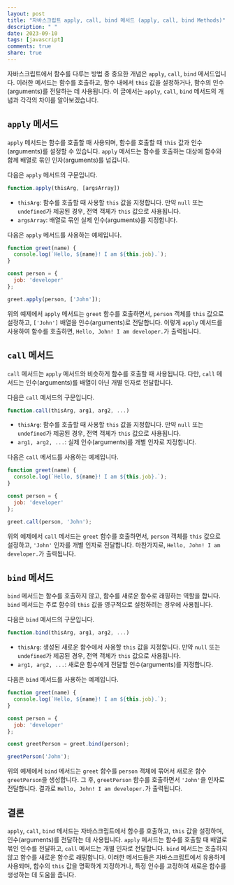 ```yaml
---
layout: post
title: "자바스크립트 apply, call, bind 메서드 (apply, call, bind Methods)"
description: " "
date: 2023-09-10
tags: [javascript]
comments: true
share: true
---
```


자바스크립트에서 함수를 다루는 방법 중 중요한 개념은 `apply`, `call`, `bind` 메서드입니다. 이러한 메서드는 함수를 호출하고, 함수 내에서 `this` 값을 설정하거나, 함수의 인수(arguments)를 전달하는 데 사용됩니다. 이 글에서는 `apply`, `call`, `bind` 메서드의 개념과 각각의 차이를 알아보겠습니다.

## `apply` 메서드

`apply` 메서드는 함수를 호출할 때 사용되며, 함수를 호출할 때 `this` 값과 인수(arguments)를 설정할 수 있습니다. `apply` 메서드는 함수를 호출하는 대상에 함수와 함께 배열로 묶인 인자(arguments)를 넘깁니다.

다음은 `apply` 메서드의 구문입니다.

```javascript
function.apply(thisArg, [argsArray])
```

- `thisArg`: 함수를 호출할 때 사용할 `this` 값을 지정합니다. 만약 `null` 또는 `undefined`가 제공된 경우, 전역 객체가 `this` 값으로 사용됩니다.
- `argsArray`: 배열로 묶인 실제 인수(arguments)를 지정합니다.

다음은 `apply` 메서드를 사용하는 예제입니다.

```javascript
function greet(name) {
  console.log(`Hello, ${name}! I am ${this.job}.`);
}

const person = {
  job: 'developer'
};

greet.apply(person, ['John']);
```

위의 예제에서 `apply` 메서드는 `greet` 함수를 호출하면서, `person` 객체를 `this` 값으로 설정하고, `['John']` 배열을 인수(arguments)로 전달합니다. 이렇게 `apply` 메서드를 사용하여 함수를 호출하면, `Hello, John! I am developer.`가 출력됩니다.

## `call` 메서드

`call` 메서드는 `apply` 메서드와 비슷하게 함수를 호출할 때 사용됩니다. 다만, `call` 메서드는 인수(arguments)를 배열이 아닌 개별 인자로 전달합니다.

다음은 `call` 메서드의 구문입니다.

```javascript
function.call(thisArg, arg1, arg2, ...)
```

- `thisArg`: 함수를 호출할 때 사용할 `this` 값을 지정합니다. 만약 `null` 또는 `undefined`가 제공된 경우, 전역 객체가 `this` 값으로 사용됩니다.
- `arg1, arg2, ...`: 실제 인수(arguments)를 개별 인자로 지정합니다.

다음은 `call` 메서드를 사용하는 예제입니다.

```javascript
function greet(name) {
  console.log(`Hello, ${name}! I am ${this.job}.`);
}

const person = {
  job: 'developer'
};

greet.call(person, 'John');
```

위의 예제에서 `call` 메서드는 `greet` 함수를 호출하면서, `person` 객체를 `this` 값으로 설정하고, `'John'` 인자를 개별 인자로 전달합니다. 마찬가지로, `Hello, John! I am developer.`가 출력됩니다.

## `bind` 메서드

`bind` 메서드는 함수를 호출하지 않고, 함수를 새로운 함수로 래핑하는 역할을 합니다. `bind` 메서드는 주로 함수의 `this` 값을 영구적으로 설정하려는 경우에 사용됩니다.

다음은 `bind` 메서드의 구문입니다.

```javascript
function.bind(thisArg, arg1, arg2, ...)
```

- `thisArg`: 생성된 새로운 함수에서 사용할 `this` 값을 지정합니다. 만약 `null` 또는 `undefined`가 제공된 경우, 전역 객체가 `this` 값으로 사용됩니다.
- `arg1, arg2, ...`: 새로운 함수에게 전달할 인수(arguments)를 지정합니다.

다음은 `bind` 메서드를 사용하는 예제입니다.

```javascript
function greet(name) {
  console.log(`Hello, ${name}! I am ${this.job}.`);
}

const person = {
  job: 'developer'
};

const greetPerson = greet.bind(person);

greetPerson('John');
```

위의 예제에서 `bind` 메서드는 `greet` 함수를 `person` 객체에 묶어서 새로운 함수 `greetPerson`을 생성합니다. 그 후, `greetPerson` 함수를 호출하면서 `'John'`을 인자로 전달합니다. 결과로 `Hello, John! I am developer.`가 출력됩니다.

## 결론

`apply`, `call`, `bind` 메서드는 자바스크립트에서 함수를 호출하고, `this` 값을 설정하며, 인수(arguments)를 전달하는 데 사용됩니다. `apply` 메서드는 함수를 호출할 때 배열로 묶인 인수를 전달하고, `call` 메서드는 개별 인자로 전달합니다. `bind` 메서드는 호출하지 않고 함수를 새로운 함수로 래핑합니다. 이러한 메서드들은 자바스크립트에서 유용하게 사용되며, 함수의 `this` 값을 명확하게 지정하거나, 특정 인수를 고정하여 새로운 함수를 생성하는 데 도움을 줍니다.
